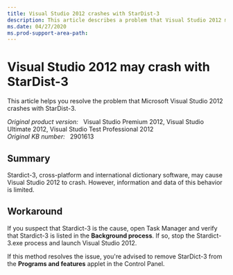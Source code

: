 ```yaml
---
title: Visual Studio 2012 crashes with StarDist-3
description: This article describes a problem that Visual Studio 2012 may crash with StarDist-3, and provides a workaround.
ms.date: 04/27/2020
ms.prod-support-area-path:
---
```

# Visual Studio 2012 may crash with StarDist-3

This article helps you resolve the problem that Microsoft Visual Studio 2012 crashes with StarDist-3.

_Original product version:_ &nbsp; Visual Studio Premium 2012, Visual Studio Ultimate 2012, Visual Studio Test Professional 2012  
_Original KB number:_ &nbsp; 2901613

## Summary

Stardict-3, cross-platform and international dictionary software, may cause Visual Studio 2012 to crash. However, information and data of this behavior is limited.

## Workaround

If you suspect that Stardict-3 is the cause, open Task Manager and verify that Stardict-3 is listed in the **Background process**. If so, stop the Stardict-3.exe process and launch Visual Studio 2012.

If this method resolves the issue, you're advised to remove StarDict-3 from the **Programs and features** applet in the Control Panel.
